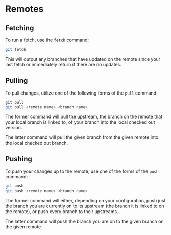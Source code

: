 # Remotes

## Fetching

To run a fetch, use the `fetch` command:

```bash
git fetch
```

This will output any branches that have updated on the remote since your last
fetch or immediately return if there are no updates.

## Pulling

To pull changes, utilize one of the following forms of the `pull` command:

```bash
git pull
git pull <remote name> <branch name>
```

The former command will pull the upstream, the branch on the remote that your
local branch is linked to, of your branch into the local checked out version.

The latter command will pull the given branch from the given remote into the local
checked out branch.

## Pushing

To push your changes up to the remote, use one of the forms of the `push` command:

```bash
git push
git push <remote name> <branch name>
```

The former command will either, depending on your configuration, push just the
branch you are currently on to its upstream (the branch it is linked to on the
remote), or push every branch to their upstreams.

The latter command will push the branch you are on to the given branch on the
given remote.
